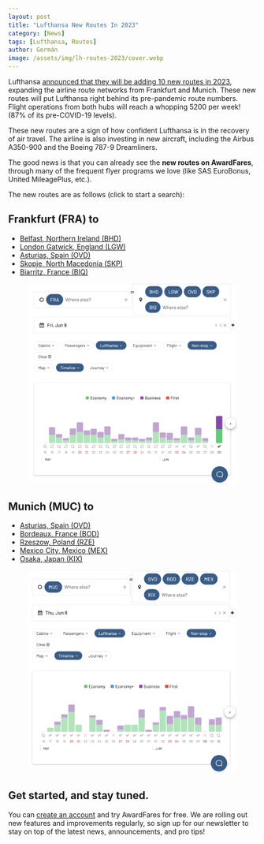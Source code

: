 ```yaml
---
layout: post
title: "Lufthansa New Routes In 2023"
category: [News]
tags: [Lufthansa, Routes]
author: Germán
image: /assets/img/lh-routes-2023/cover.webp
---
```


Lufthansa [announced that they will be adding 10 new routes in 2023](https://www.lufthansagroup.com/en/newsroom/releases/finance/lufthansa-5200-connections-more-to-205-destinations-in-summer-2023.html), expanding the airline route networks from Frankfurt and Munich. These new routes will put Lufthansa right behind its pre-pandemic route numbers. Flight operations from both hubs will reach a whopping 5200 per week! (87% of its pre-COVID-19 levels).

These new routes are a sign of how confident Lufthansa is in the recovery of air travel. The airline is also investing in new aircraft, including the Airbus A350-900 and the Boeing 787-9 Dreamliners.

The good news is that you can already see the **new routes on AwardFares**, through many of the frequent flyer programs we love (like SAS EuroBonus, United MileagePlus, etc.). 

The new routes are as follows (click to start a search):


## Frankfurt (FRA) to

* <a href="https://awardfares.com/search?FRA.BHD.;a:LH;x:0" target="_blank">Belfast, Northern Ireland (BHD)</a>
* <a href="https://awardfares.com/search?FRA.LGW.;a:LH;x:0" target="_blank">London Gatwick, England (LGW)</a>
* <a href="https://awardfares.com/search?FRA.OVD.;a:LH;x:0" target="_blank">Asturias, Spain (OVD)</a>
* <a href="https://awardfares.com/search?FRA.SKP.;a:LH;x:0" target="_blank">Skopje, North Macedonia (SKP)</a>
* <a href="https://awardfares.com/search?FRA.BIQ.;a:LH;x:0" target="_blank">Biarritz, France (BIQ)</a>

<figure>
<img src="/assets/img/lh-routes-2023/lh-routes-fra.webp" alt="Lufthansa new routes in 2023 from Frankfurt (FRA)." />
</figure>


## Munich (MUC) to

* <a href="https://awardfares.com/search?MUC.OVD.;a:LH;x:0" target="_blank">Asturias, Spain (OVD)</a>
* <a href="https://awardfares.com/search?MUC.BOD.;a:LH;x:0" target="_blank">Bordeaux, France (BOD)</a>
* <a href="https://awardfares.com/search?MUC.RZE.;a:LH;x:0" target="_blank">Rzeszow, Poland (RZE)</a>
* <a href="https://awardfares.com/search?MUC.MEX.;a:LH;x:0" target="_blank">Mexico City, Mexico (MEX)</a>
* <a href="https://awardfares.com/search?MUC.KIX.;a:LH;x:0" target="_blank">Osaka, Japan (KIX)</a>


<figure>
<img src="/assets/img/lh-routes-2023/lh-routes-muc.webp" alt="Lufthansa new routes in 2023 from Munich (MUC)." />
</figure>

## Get started, and stay tuned.

You can [create an account](https://awardfares.com/signup) and try AwardFares for free. We are rolling out new features and improvements regularly, so sign up for our newsletter to stay on top of the latest news, announcements, and pro tips!
